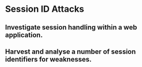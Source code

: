# Session ID Attacks

## Investigate session handling within a web application.

## Harvest and analyse a number of session identifiers for weaknesses.


